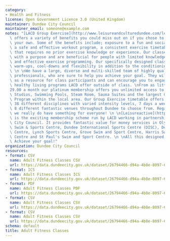 ```yaml
---
category:
- Health and Fitness
license: Open Government Licence 3.0 (United Kingdom)
maintainer: Dundee City Council
maintainer_email: someone@example.com
notes: "[LACD Group Exercise](http://www.leisureandculturedundee.com/leisure/onlinebooking)\
  \ offers a variety of benefits you could miss out on if you chose to work out on\
  \ your own. Some of the benefits include; exposure to a fun and sociable environment,\
  \ a safe and effective workout program, a consistent exercise timetable, and a workout\
  \ that requires no prior exercise knowledge or experience. Our classes are structured\
  \ with a purpose and are beneficial for people with limited knowledge about safe\
  \ and effective exercise programming. Our specifically designed classes include\
  \ warm-ups, cool-downs and flexibility in addition to the conditioning section.\
  \ \n \nWe have a large, diverse and multi-skilled team of highly qualified fitness\
  \ professionals, who are sure to help you achieve your goal. They will also serve\
  \ as a resource for class participants and can encourage you to engage in other\
  \ healthy living programs LACD offer outside of class. \nFrom as little as \xA3\
  29.00 a month our platinum membership offers you unlimited access to our Fitness\
  \ Studios, Swimming Pools, Steam Room, Sauna Suites and the largest Group Exercise\
  \ Program within the local area. Our Group Exercise timetable offers over 120 classes,\
  \ 38 different disciplines with varied intensity levels, 7 days a week and we have\
  \ 8 different fantastic venues throughout Dundee to choose from. Regardless of ability\
  \ we really do have something for everyone! \n \n[Leisureactive](http://www.leisureandculturedundee.com/leisure/leisure-active)\
  \ is the exciting membership scheme run by LACD working in partnership with Dundee\
  \ City Council. It provides fantastic value for money services in Olympia, Lochee\
  \ Swim & Sports Centre, Dundee International Sports Centre (DISC), Douglas Sports\
  \ Centre, Lynch Sports Centre, Grove Swim and Sport Centre, Harris Swim and Sport\
  \ Centre and St Paul's Swim and Sport Centre. \n \nAll this designed for one purpose!\
  \ Achieve your goal!"
organization: Dundee City Council
resources:
- format: CSV
  name: Adult Fitness Classes CSV
  url: https://data.dundeecity.gov.uk/dataset/26794466-d94a-4b8e-8097-6172b97d5977/resource/9b0b8f3e-d241-4df4-8c93-a78e2538b0be/download/afc-aprjun18.csv
- format: ICS
  name: Adult Fitness Classes ICS
  url: https://data.dundeecity.gov.uk/dataset/26794466-d94a-4b8e-8097-6172b97d5977/resource/ae76db27-2a7d-4b06-8381-4fc10580f5bc/download/lacd-adult-fitness-class-timetable.ics
- format: PDF
  name: Adult Fitness Classes PDF
  url: https://data.dundeecity.gov.uk/dataset/26794466-d94a-4b8e-8097-6172b97d5977/resource/dd01fe84-b461-4993-85db-b3e3aea068e5/download/adultclasses_apr-jun18.pdf
- format: CSV
  name: Adult Fitness Classes CSV
  url: https://data.dundeecity.gov.uk/dataset/26794466-d94a-4b8e-8097-6172b97d5977/resource/ddd480b2-0807-40bf-a14c-a70bb383a4de/download/fitness-class-descriptions.csv
- format: CSV
  name: Adult Fitness Classes CSV
  url: https://data.dundeecity.gov.uk/dataset/26794466-d94a-4b8e-8097-6172b97d5977/resource/ebce62a0-9840-4b06-9855-30bafadbbe79/download/lacd-fitness-class-locations.csv
schema: default
title: Adult Fitness Classes
---
```

